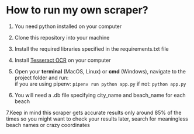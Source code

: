 # How to run my own scraper?

1. You need python installed on your computer  
2. Clone this repository into your machine  
3. Install the required libraries specified in the requirements.txt file
4. Install [Tesseract OCR](https://github.com/tesseract-ocr/tesseract) on your computer    
5. Open your **terminal** (MacOS, Linux) or **cmd** (Windows), navigate to the project folder and run:  
if you are using pipenv: `pipenv run python app.py` 
if not: `python app.py`

6. You will need a .db file specifying city_name and beach_name for each beach  
  
7.Keep in mind this scraper gets accurate results only around 85% of the times so you might want to check your results later, search for meaningless beach names or crazy 
coordinates  


